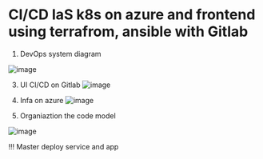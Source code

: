 # CI/CD IaS k8s on azure and frontend  using terrafrom, ansible with Gitlab
1. DevOps system diagram

  ![image](https://github.com/Nadh2413/CICD-k8s-combine-terraform-ansible-gitlab/assets/117442476/631bf61f-e828-440b-80c4-b408ecb62895)




   
3. UI CI/CD on Gitlab
![image](https://github.com/Nadh2413/CICD-k8s-combine-terraform-ansible-gitlab/assets/117442476/d58b37e2-1844-4ef0-8062-b208cc33a0e9)

4. Infa on azure
   ![image](https://github.com/Nadh2413/CICD-k8s-combine-terraform-ansible-gitlab/assets/117442476/bb7bf920-3862-4d82-86ef-3c337aa9a7f2)

5. Organiaztion the code model


  ![image](https://github.com/Nadh2413/CICD-k8s-combine-terraform-ansible-gitlab/assets/117442476/36a63778-10b4-46db-8a49-7a17e7177ced)


!!! Master deploy service and app


 
